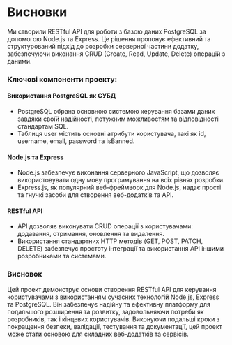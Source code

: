 # Висновки

Ми створили RESTful API для роботи з базою даних PostgreSQL за допомогою Node.js та Express. Це рішення пропонує ефективний та структурований підхід до розробки серверної частини додатку, забезпечуючи виконання CRUD (Create, Read, Update, Delete) операцій з даними.

### Ключові компоненти проекту:
#### Використання PostgreSQL як СУБД
- PostgreSQL обрана основною системою керування базами даних завдяки своїй надійності, потужним можливостям та відповідності стандартам SQL.
- Таблиця user містить основні атрибути користувача, такі як id, username, email, password та isBanned.

#### Node.js та Express
- Node.js забезпечує виконання серверного JavaScript, що дозволяє використовувати одну мову програмування на всіх рівнях розробки.
- Express.js, як популярний веб-фреймворк для Node.js, надає прості та гнучкі засоби для створення веб-додатків та API.

#### RESTful API
- API дозволяє виконувати CRUD операції з користувачами: додавання, отримання, оновлення та видалення.
- Використання стандартних HTTP методів (GET, POST, PATCH, DELETE) забезпечує простоту інтеграції та використання API іншими розробниками та системами.

### Висновок
Цей проект демонструє основи створення RESTful API для керування користувачами з використанням сучасних технологій Node.js, Express та PostgreSQL. Він забезпечує надійну та ефективну платформу для подальшого розширення та розвитку, задовольняючи потреби як розробників, так і кінцевих користувачів. Виконуючи подальші кроки з покращення безпеки, валідації, тестування та документації, цей проект може стати основою для складних веб-додатків та сервісів.
